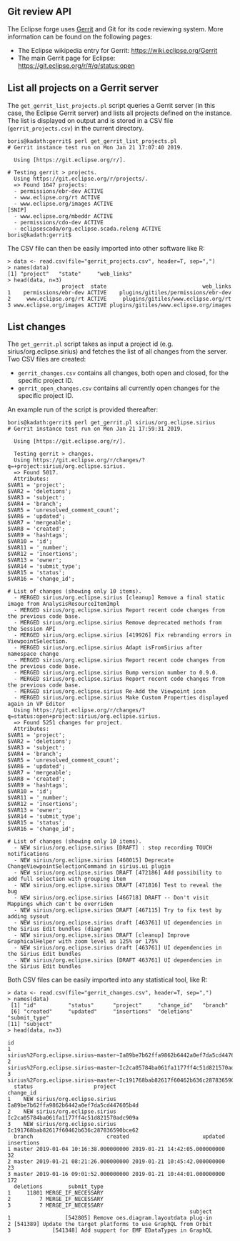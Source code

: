 
## Git review API

The Eclipse forge uses [Gerrit](https://www.gerritcodereview.com/) and Git for its code reviewing system. More information can be found on the following pages:

* The Eclipse wikipedia entry for Gerrit: https://wiki.eclipse.org/Gerrit
* The main Gerrit page for Eclipse: https://git.eclipse.org/r/#/q/status:open

## List all projects on a Gerrit server

The `get_gerrit_list_projects.pl` script queries a Gerrit server (in this case, the Eclipse Gerrit server) and lists all projects defined on the instance. The list is displayed on output and is stored in a CSV file (`gerrit_projects.csv`) in the current directory.

```
boris@kadath:gerrit$ perl get_gerrit_list_projects.pl
# Gerrit instance test run on Mon Jan 21 17:07:40 2019.

  Using [https://git.eclipse.org/r/].

# Testing gerrit > projects.
  Using https://git.eclipse.org/r/projects/.
  => Found 1647 projects:
  - permissions/ebr-dev ACTIVE
  - www.eclipse.org/rt ACTIVE
  - www.eclipse.org/images ACTIVE
[SNIP]
  - www.eclipse.org/mbeddr ACTIVE
  - permissions/cdo-dev ACTIVE
  - eclipsescada/org.eclipse.scada.releng ACTIVE
boris@kadath:gerrit$
```

The CSV file can then be easily imported into other software like R:

```
> data <- read.csv(file="gerrit_projects.csv", header=T, sep=",")
> names(data)
[1] "project"   "state"     "web_links"
> head(data, n=3)
                 project  state                              web_links
1    permissions/ebr-dev ACTIVE    plugins/gitiles/permissions/ebr-dev
2     www.eclipse.org/rt ACTIVE     plugins/gitiles/www.eclipse.org/rt
3 www.eclipse.org/images ACTIVE plugins/gitiles/www.eclipse.org/images
```

## List changes

The `get_gerrit.pl` script takes as input a project id (e.g. sirius/org.eclipse.sirius) and fetches the list of all changes from the server. Two CSV files are created:

* `gerrit_changes.csv` contains all changes, both open and closed, for the specific project ID.
* `gerrit_open_changes.csv` contains all currently open changes for the specific project ID.

An example run of the script is provided thereafter:

```
boris@kadath:gerrit$ perl get_gerrit.pl sirius/org.eclipse.sirius
# Gerrit instance test run on Mon Jan 21 17:59:31 2019.

  Using [https://git.eclipse.org/r/].

  Testing gerrit > changes.
  Using https://git.eclipse.org/r/changes/?q=+project:sirius/org.eclipse.sirius.
  => Found 5017.
  Attributes:
$VAR1 = 'project';
$VAR2 = 'deletions';
$VAR3 = 'subject';
$VAR4 = 'branch';
$VAR5 = 'unresolved_comment_count';
$VAR6 = 'updated';
$VAR7 = 'mergeable';
$VAR8 = 'created';
$VAR9 = 'hashtags';
$VAR10 = 'id';
$VAR11 = '_number';
$VAR12 = 'insertions';
$VAR13 = 'owner';
$VAR14 = 'submit_type';
$VAR15 = 'status';
$VAR16 = 'change_id';

# List of changes (showing only 10 items).
  - MERGED sirius/org.eclipse.sirius [cleanup] Remove a final static image from AnalysisResourceItemImpl
  - MERGED sirius/org.eclipse.sirius Report recent code changes from the previous code base.
  - MERGED sirius/org.eclipse.sirius Remove deprecated methods from the Session API
  - MERGED sirius/org.eclipse.sirius [419926] Fix rebranding errors in ViewpointSelection.
  - MERGED sirius/org.eclipse.sirius Adapt isFromSirius after namespace change
  - MERGED sirius/org.eclipse.sirius Report recent code changes from the previous code base.
  - MERGED sirius/org.eclipse.sirius Bump version number to 0.9.0.
  - MERGED sirius/org.eclipse.sirius Report recent code changes from the previous code base.
  - MERGED sirius/org.eclipse.sirius Re-Add the Viewpoint icon
  - MERGED sirius/org.eclipse.sirius Make Custom Properties displayed again in VP Editor
  Using https://git.eclipse.org/r/changes/?q=status:open+project:sirius/org.eclipse.sirius.
  => Found 5251 changes for project.
  Attributes:
$VAR1 = 'project';
$VAR2 = 'deletions';
$VAR3 = 'subject';
$VAR4 = 'branch';
$VAR5 = 'unresolved_comment_count';
$VAR6 = 'updated';
$VAR7 = 'mergeable';
$VAR8 = 'created';
$VAR9 = 'hashtags';
$VAR10 = 'id';
$VAR11 = '_number';
$VAR12 = 'insertions';
$VAR13 = 'owner';
$VAR14 = 'submit_type';
$VAR15 = 'status';
$VAR16 = 'change_id';

# List of changes (showing only 10 items).
  - NEW sirius/org.eclipse.sirius [DRAFT] : stop recording TOUCH notifications
  - NEW sirius/org.eclipse.sirius [468015] Deprecate ChangeViewpointSelectionCommand in sirius.ui plugin
  - NEW sirius/org.eclipse.sirius DRAFT [472186] Add possibility to add full selection with grouping item
  - NEW sirius/org.eclipse.sirius DRAFT [471816] Test to reveal the bug
  - NEW sirius/org.eclipse.sirius [466718] DRAFT -- Don't visit Mappings which can't be overriden
  - NEW sirius/org.eclipse.sirius DRAFT [467115] Try to fix test by adding sysout
  - NEW sirius/org.eclipse.sirius draft [463761] UI dependencies in the Sirius Edit bundles (diagram)
  - NEW sirius/org.eclipse.sirius DRAFT [cleanup] Improve GraphicalHelper with zoom level as 125% or 175%
  - NEW sirius/org.eclipse.sirius draft [463761] UI dependencies in the Sirius Edit bundles
  - NEW sirius/org.eclipse.sirius [DRAFT 463761] UI dependencies in the Sirius Edit bundles
```

Both CSV files can be easily imported into any statistical tool, like R:

```
> data <- read.csv(file="gerrit_changes.csv", header=T, sep=",")
> names(data)
 [1] "id"          "status"      "project"     "change_id"   "branch"     
 [6] "created"     "updated"     "insertions"  "deletions"   "submit_type"
[11] "subject"    
> head(data, n=3)
                                                                            id
1 sirius%2Forg.eclipse.sirius~master~Ia89be7b62ffa9862b6442a0ef7da5cd447605b4d
2 sirius%2Forg.eclipse.sirius~master~Ic2ca05784ba061fa1177ff4c51d821570adc909a
3 sirius%2Forg.eclipse.sirius~master~Ic191768bab82617f60462b636c287836590bce62
  status                   project                                 change_id
1    NEW sirius/org.eclipse.sirius Ia89be7b62ffa9862b6442a0ef7da5cd447605b4d
2    NEW sirius/org.eclipse.sirius Ic2ca05784ba061fa1177ff4c51d821570adc909a
3    NEW sirius/org.eclipse.sirius Ic191768bab82617f60462b636c287836590bce62
  branch                       created                       updated insertions
1 master 2019-01-04 10:16:38.000000000 2019-01-21 14:42:05.000000000         32
2 master 2019-01-21 08:21:26.000000000 2019-01-21 10:45:42.000000000         23
3 master 2019-01-16 09:01:52.000000000 2019-01-21 10:44:01.000000000        172
  deletions        submit_type
1     11801 MERGE_IF_NECESSARY
2         7 MERGE_IF_NECESSARY
3         7 MERGE_IF_NECESSARY
                                                         subject
1                 [542805] Remove oes.diagram.layoutdata plug-in
2 [541389] Update the target platforms to use GraphQL from Orbit
3             [541348] Add support for EMF EDataTypes in GraphQL
```
